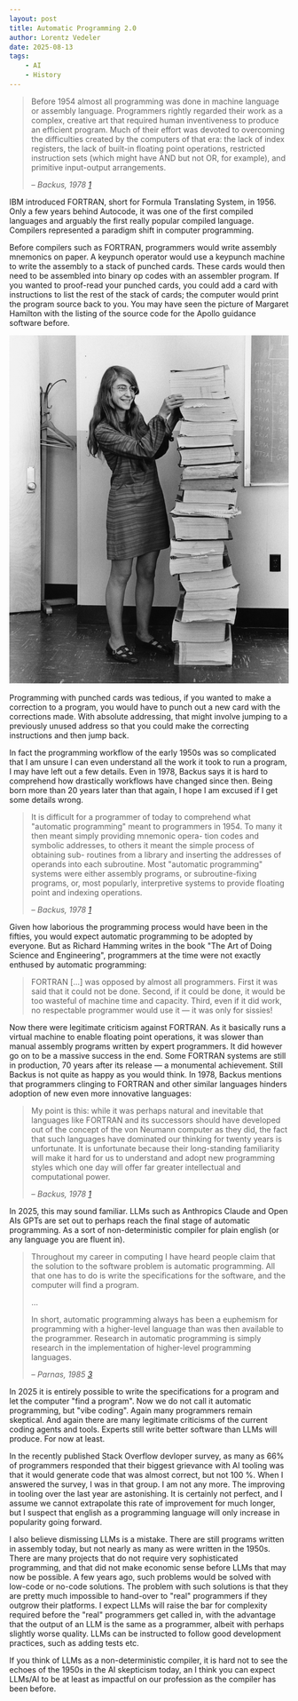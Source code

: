 ```yaml
---
layout: post
title: Automatic Programming 2.0
author: Lorentz Vedeler
date: 2025-08-13
tags:   
    - AI
    - History
---
```


> Before 1954 almost all programming was done in machine language or assembly
> language. Programmers rightly regarded their work as a complex, creative art
> that required human inventiveness to produce an efficient program. Much of
> their effort was devoted to overcoming the difficulties created by the
> computers of that era: the lack of index registers, the lack of built-in
> floating point operations, restricted instruction sets (which might have AND
> but not OR, for example), and primitive input-output arrangements.
>
> &ndash; <cite>Backus, 1978 [1]</cite>

IBM introduced FORTRAN, short for Formula Translating System, in 1956. Only a
few years behind Autocode, it was one of the first compiled languages and
arguably the first really popular compiled language. Compilers represented a
paradigm shift in computer programming.

Before compilers such as FORTRAN, programmers would write assembly mnemonics on
paper. A keypunch operator would use a keypunch machine to write the assembly
to a stack of punched cards. These cards would then need to be assembled into
binary op codes with an assembler program. If you wanted to proof-read your
punched cards, you could add a card with instructions to list the rest of the
stack of cards; the computer would print the program source back to you. You
may have seen the picture of Margaret Hamilton with the listing of the source
code for the Apollo guidance software before.

![Margaret Hamilton and the listing of the Apollo Guidance Software](/assets/imgs/Margaret_Hamilton.jpg)

Programming with punched cards was tedious, if you wanted to make a correction
to a program, you would have to punch out a new card with the corrections made.
With absolute addressing, that might involve jumping to a previously unused
address so that you could make the correcting instructions and then jump back.

In fact the programming workflow of the early 1950s was so complicated that I am
unsure I can even understand all the work it took to run a program, I may have
left out a few details. Even in 1978, Backus says it is hard to comprehend how
drastically workflows have changed since then. Being born more than 20 years
later than that again, I hope I am excused if I get some details wrong.

> It is difficult for a programmer of today to comprehend what "automatic programming"
> meant to programmers in 1954. To many it then meant simply providing mnemonic opera-
> tion codes and symbolic addresses, to others it meant the simple process of obtaining sub-
> routines from a library and inserting the addresses of operands into each subroutine. Most
> "automatic programming" systems were either assembly programs, or subroutine-fixing
> programs, or, most popularly, interpretive systems to provide floating point and indexing
> operations.
>
> &ndash; <cite>Backus, 1978 [1]</cite>

Given how laborious the programming process would have been in the fifties, you
would expect automatic programming to be adopted by everyone. But as Richard
Hamming writes in the book "The Art of Doing Science and Engineering",
programmers at the time were not exactly enthused by automatic programming:

> FORTRAN [&hellip;] was opposed by almost all programmers. First it was said
> that it could not be done. Second, if it could be done, it would be too
> wasteful of machine time and capacity. Third, even if it did work, no
> respectable programmer would use it &mdash; it was only for sissies!

Now there were legitimate criticism against FORTRAN. As it basically runs a
virtual machine to enable floating point operations, it was slower than manual
assembly programs written by expert programmers. It did however go on to be a
massive success in the end. Some FORTRAN systems are still in production, 70
years after its release &mdash; a monumental achievement. Still Backus is not
quite as happy as you would think. In 1978, Backus mentions that programmers
clinging to FORTRAN and other similar languages hinders adoption of new even
more innovative languages:

> My point is this: while it was perhaps natural and inevitable that languages
> like FORTRAN and its successors should have developed out of the concept of the
> von Neumann computer as they did, the fact that such languages have dominated
> our thinking for twenty years is unfortunate. It is unfortunate because their
> long-standing familiarity will make it hard for us to understand and adopt new
> programming styles which one day will offer far greater intellectual and
> computational power.
>
> &ndash; <cite>Backus, 1978 [1]</cite>

In 2025, this may sound familiar. LLMs such as Anthropics Claude and Open AIs
GPTs are set out to perhaps reach the final stage of automatic programming. As
a sort of non-deterministic compiler for plain english (or any language you
are fluent in).

> Throughout my career in computing I have heard people claim that the solution to
> the software problem is automatic programming. All that one has to do is write
> the specifications for the software, and the computer will find a program.
>
> &hellip;
>
> In short, automatic programming always has been a euphemism for programming with
> a higher-level language than was then available to the programmer. Research in
> automatic programming is simply research in the implementation of higher-level
> programming languages.
>
> &ndash; <cite>Parnas, 1985 [3]</cite>

In 2025 it is entirely possible to write the specifications for a program and
let the computer "find a program". Now we do not call it automatic programming,
but "vibe coding". Again many programmers remain skeptical. And again there are
many legitimate criticisms of the current coding agents and tools. Experts
still write better software than LLMs will produce. For now at least.

In the recently published Stack Overflow devloper survey, as many as 66% of
programmers responded that their biggest grievance with AI tooling was that it
would generate code that was almost correct, but not 100 %. When I answered the
survey, I was in that group. I am not any more. The improving in tooling over
the last year are astonishing. It is certainly not perfect, and I assume we
cannot extrapolate this rate of improvement for much longer, but I suspect that
english as a programming language will only increase in popularity going
forward.

I also believe dismissing LLMs is a mistake. There are still programs written
in assembly today, but not nearly as many as were written in the 1950s. There
are many projects that do not require very sophisticated programming, and that
did not make economic sense before LLMs that may now be possible. A few years
ago, such problems would be solved with low-code or no-code solutions. The
problem with such solutions is that they are pretty much impossible to
hand-over to "real" programmers if they outgrow their platforms. I expect LLMs
will raise the bar for complexity required before the "real" programmers get
called in, with the advantage that the output of an LLM is the same as a
programmer, albeit with perhaps slightly worse quality. LLMs can be instructed
to follow good development practices, such as adding tests etc.

If you think of LLMs as a non-deterministic compiler, it is hard not to see the
echoes of the 1950s in the AI skepticism today, an I think you can expect LLMs/AI
to be at least as impactful on our profession as the compiler has been before.

[1]: https://dl.acm.org/doi/10.1145/800025.1198345
[2]: https://www.softwarepreservation.org/projects/FORTRAN/paper/Backus-AutomaticProgramming-1958.pdf
[3]: https://web.stanford.edu/class/cs99r/readings/parnas1.pdf